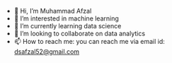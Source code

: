 - 👋 Hi, I’m Muhammad Afzal 
- 👀 I’m interested in machine learning 
- 🌱 I’m currently learning data science 
- 💞️ I’m looking to collaborate on data analytics 
- 📫 How to reach me: you can reach me via email id: dsafzal52@gmail.com

<!---
dsafzal52/dsafzal52 is a ✨ special ✨ repository because its `README.md` (this file) appears on your GitHub profile.
You can click the Preview link to take a look at your changes.
--->
